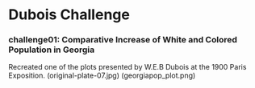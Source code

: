 # Dubois Challenge 
### challenge01: Comparative Increase of White and Colored Population in Georgia

Recreated one of the plots presented by W.E.B Dubois at the 1900 Paris Exposition. 
(original-plate-07.jpg)
(georgiapop_plot.png)

